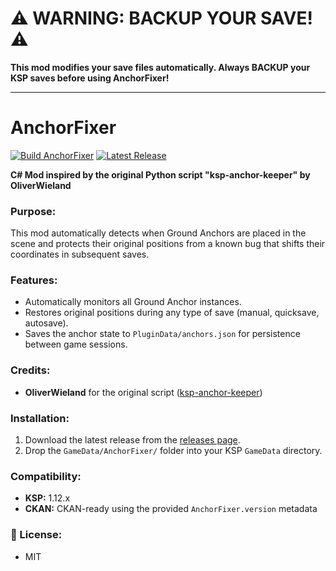 # ⚠️ WARNING: BACKUP YOUR SAVE! ⚠️

**This mod modifies your save files automatically. Always BACKUP your KSP saves before using AnchorFixer!**


---

# AnchorFixer

[![Build AnchorFixer](https://github.com/luizfgemi/AnchorFixer/actions/workflows/build.yml/badge.svg)](https://github.com/luizfgemi/AnchorFixer/actions)
[![Latest Release](https://img.shields.io/github/v/release/luizfgemi/AnchorFixer?label=release)](https://github.com/luizfgemi/AnchorFixer/releases/latest)


**C# Mod inspired by the original Python script "ksp-anchor-keeper" by OliverWieland**

### Purpose:
This mod automatically detects when Ground Anchors are placed in the scene and protects their original positions from a known bug that shifts their coordinates in subsequent saves.

### Features:
- Automatically monitors all Ground Anchor instances.
- Restores original positions during any type of save (manual, quicksave, autosave).
- Saves the anchor state to `PluginData/anchors.json` for persistence between game sessions.

### Credits:
- **OliverWieland** for the original script ([ksp-anchor-keeper](https://github.com/OliverWieland/ksp-anchor-keeper))

### Installation:
1. Download the latest release from the [releases page](https://github.com/YourNameHere/AnchorFixer/releases).
2. Drop the `GameData/AnchorFixer/` folder into your KSP `GameData` directory.

### Compatibility:
- **KSP:** 1.12.x
- **CKAN:** CKAN-ready using the provided `AnchorFixer.version` metadata

### 📝 License:
- MIT

